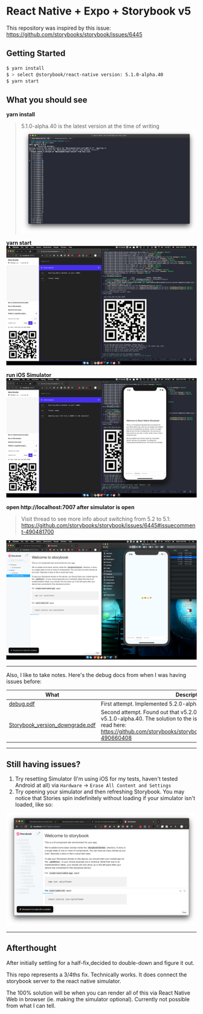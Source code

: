 # React Native + Expo + Storybook v5

This repository was inspired by this issue: https://github.com/storybooks/storybook/issues/6445

## Getting Started

```bash
$ yarn install
$ > select @storybook/react-native version: 5.1.0-alpha.40
$ yarn start
```

## What you should see

**yarn install**
> 5.1.0-alpha.40 is the latest version at the time of writing
![install](docs/0_install.png)

**yarn start**
![start](docs/1_run.png)

**run iOS Simulator**
![expo simulator](docs/2_expo.png)

**open http://localhost:7007 after simulator is open**
> Visit thread to see more info about switching from 5.2 to 5.1:
> https://github.com/storybooks/storybook/issues/6445#issuecomment-490481700

![updated storybook view](docs/510a40_view.png)

---

Also, I like to take notes. Here's the debug docs from when I was having issues before:

| What                                                                    | Description                                                                                                                                                                                                                 |
|-------------------------------------------------------------------------|-----------------------------------------------------------------------------------------------------------------------------------------------------------------------------------------------------------------------------|
| [debug.pdf](./docs/debug.pdf)                                           | First attempt. Implemented 5.2.0-alpha.3 succesfully                                                                                                                                                                        |
| [Storybook_version_downgrade.pdf](docs/Storybook_version_downgrade.pdf) | Second attempt. Found out that v5.2.0 was condemned. Migrated to v5.1.0-alpha.40. The solution to the issues found in this doc can be read here: https://github.com/storybooks/storybook/issues/6445#issuecomment-490660408 |

---

## Still having issues?

1. Try resetting Simulator (I'm using iOS for my tests, haven't tested Android at all) via `Hardware` -> `Erase All Content and Settings`
2. Try opening your simulator and then refreshing Storybook. You may notice that Stories spin indefinitely without loading if your simulator isn't loaded, like so:

![pending stories](docs/storybook_stories_pending.png)

---

## Afterthought

After initially settling for a half-fix,decided to double-down and figure it out.

This repo represents a 3/4ths fix. Technically works. It does connect the storybook server to the react native simulator.

The 100% solution will be when you can render all of this via React Native Web in browser (ie. making the simulator optional). Currently not possible from what I can tell.

